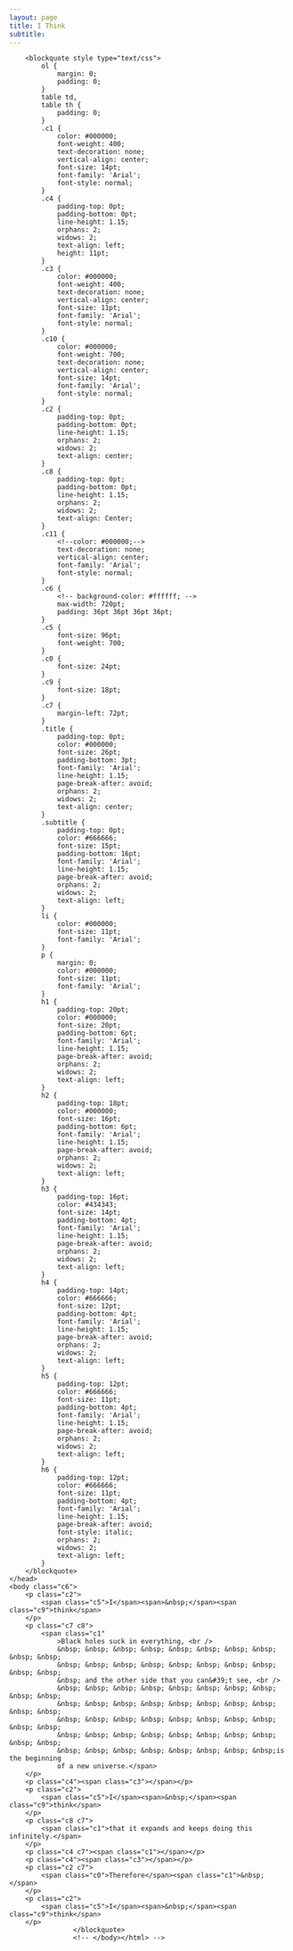 ```yaml
---
layout: page
title: I Think
subtitle:
---
```


<!--
<html><head><meta content="text/html; charset=UTF-8" http-equiv="content-type">
-->

    	<blockquote style type="text/css">
    		ol {
    			margin: 0;
    			padding: 0;
    		}
    		table td,
    		table th {
    			padding: 0;
    		}
    		.c1 {
    			color: #000000;
    			font-weight: 400;
    			text-decoration: none;
    			vertical-align: center;
    			font-size: 14pt;
    			font-family: 'Arial';
    			font-style: normal;
    		}
    		.c4 {
    			padding-top: 0pt;
    			padding-bottom: 0pt;
    			line-height: 1.15;
    			orphans: 2;
    			widows: 2;
    			text-align: left;
    			height: 11pt;
    		}
    		.c3 {
    			color: #000000;
    			font-weight: 400;
    			text-decoration: none;
    			vertical-align: center;
    			font-size: 11pt;
    			font-family: 'Arial';
    			font-style: normal;
    		}
    		.c10 {
    			color: #000000;
    			font-weight: 700;
    			text-decoration: none;
    			vertical-align: center;
    			font-size: 14pt;
    			font-family: 'Arial';
    			font-style: normal;
    		}
    		.c2 {
    			padding-top: 0pt;
    			padding-bottom: 0pt;
    			line-height: 1.15;
    			orphans: 2;
    			widows: 2;
    			text-align: center;
    		}
    		.c8 {
    			padding-top: 0pt;
    			padding-bottom: 0pt;
    			line-height: 1.15;
    			orphans: 2;
    			widows: 2;
    			text-align: Center;
    		}
    		.c11 {
    			<!--color: #000000;-->
    			text-decoration: none;
    			vertical-align: center;
    			font-family: 'Arial';
    			font-style: normal;
    		}
    		.c6 {
    			<!-- background-color: #ffffff; -->
    			max-width: 720pt;
    			padding: 36pt 36pt 36pt 36pt;
    		}
    		.c5 {
    			font-size: 96pt;
    			font-weight: 700;
    		}
    		.c0 {
    			font-size: 24pt;
    		}
    		.c9 {
    			font-size: 18pt;
    		}
    		.c7 {
    			margin-left: 72pt;
    		}
    		.title {
    			padding-top: 0pt;
    			color: #000000;
    			font-size: 26pt;
    			padding-bottom: 3pt;
    			font-family: 'Arial';
    			line-height: 1.15;
    			page-break-after: avoid;
    			orphans: 2;
    			widows: 2;
    			text-align: center;
    		}
    		.subtitle {
    			padding-top: 0pt;
    			color: #666666;
    			font-size: 15pt;
    			padding-bottom: 16pt;
    			font-family: 'Arial';
    			line-height: 1.15;
    			page-break-after: avoid;
    			orphans: 2;
    			widows: 2;
    			text-align: left;
    		}
    		li {
    			color: #000000;
    			font-size: 11pt;
    			font-family: 'Arial';
    		}
    		p {
    			margin: 0;
    			color: #000000;
    			font-size: 11pt;
    			font-family: 'Arial';
    		}
    		h1 {
    			padding-top: 20pt;
    			color: #000000;
    			font-size: 20pt;
    			padding-bottom: 6pt;
    			font-family: 'Arial';
    			line-height: 1.15;
    			page-break-after: avoid;
    			orphans: 2;
    			widows: 2;
    			text-align: left;
    		}
    		h2 {
    			padding-top: 18pt;
    			color: #000000;
    			font-size: 16pt;
    			padding-bottom: 6pt;
    			font-family: 'Arial';
    			line-height: 1.15;
    			page-break-after: avoid;
    			orphans: 2;
    			widows: 2;
    			text-align: left;
    		}
    		h3 {
    			padding-top: 16pt;
    			color: #434343;
    			font-size: 14pt;
    			padding-bottom: 4pt;
    			font-family: 'Arial';
    			line-height: 1.15;
    			page-break-after: avoid;
    			orphans: 2;
    			widows: 2;
    			text-align: left;
    		}
    		h4 {
    			padding-top: 14pt;
    			color: #666666;
    			font-size: 12pt;
    			padding-bottom: 4pt;
    			font-family: 'Arial';
    			line-height: 1.15;
    			page-break-after: avoid;
    			orphans: 2;
    			widows: 2;
    			text-align: left;
    		}
    		h5 {
    			padding-top: 12pt;
    			color: #666666;
    			font-size: 11pt;
    			padding-bottom: 4pt;
    			font-family: 'Arial';
    			line-height: 1.15;
    			page-break-after: avoid;
    			orphans: 2;
    			widows: 2;
    			text-align: left;
    		}
    		h6 {
    			padding-top: 12pt;
    			color: #666666;
    			font-size: 11pt;
    			padding-bottom: 4pt;
    			font-family: 'Arial';
    			line-height: 1.15;
    			page-break-after: avoid;
    			font-style: italic;
    			orphans: 2;
    			widows: 2;
    			text-align: left;
    		}
    	</blockquote>
    </head>
    <body class="c6">
    	<p class="c2">
    		<span class="c5">I</span><span>&nbsp;</span><span class="c9">think</span>
    	</p>
    	<p class="c7 c8">
    		<span class="c1"
    			>Black holes suck in everything, <br />
    			&nbsp; &nbsp; &nbsp; &nbsp; &nbsp; &nbsp; &nbsp; &nbsp; &nbsp; &nbsp;
    			&nbsp; &nbsp; &nbsp; &nbsp; &nbsp; &nbsp; &nbsp; &nbsp; &nbsp; &nbsp;
    			&nbsp; and the other side that you can&#39;t see, <br />
    			&nbsp; &nbsp; &nbsp; &nbsp; &nbsp; &nbsp; &nbsp; &nbsp; &nbsp; &nbsp;
    			&nbsp; &nbsp; &nbsp; &nbsp; &nbsp; &nbsp; &nbsp; &nbsp; &nbsp; &nbsp;
    			&nbsp; &nbsp; &nbsp; &nbsp; &nbsp; &nbsp; &nbsp; &nbsp; &nbsp; &nbsp;
    			&nbsp; &nbsp; &nbsp; &nbsp; &nbsp; &nbsp; &nbsp; &nbsp; &nbsp; &nbsp;
    			&nbsp; &nbsp; &nbsp; &nbsp; &nbsp; &nbsp; &nbsp; &nbsp;is the beginning
    			of a new universe.</span>
    	</p>
    	<p class="c4"><span class="c3"></span></p>
    	<p class="c2">
    		<span class="c5">I</span><span>&nbsp;</span><span class="c9">think</span>
    	</p>
    	<p class="c8 c7">
    		<span class="c1">that it expands and keeps doing this infinitely.</span>
    	</p>
    	<p class="c4 c7"><span class="c1"></span></p>
    	<p class="c4"><span class="c3"></span></p>
    	<p class="c2 c7">
    		<span class="c0">Therefore</span><span class="c1">&nbsp;</span>
    	</p>
    	<p class="c2">
    		<span class="c5">I</span><span>&nbsp;</span><span class="c9">think</span>
    	</p>
    				</blockquote>
    				<!-- </body></html> -->
